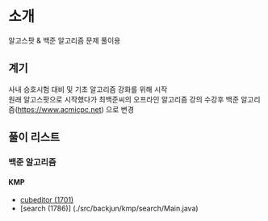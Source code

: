 # 소개
알고스팟 & 백준 알고리즘 문제 풀이용

## 계기
사내 승호시험 대비 및 기초 알고리즘 강화를 위해 시작  
원래 알고스팟으로 시작했다가 최백준씨의 오프라인 알고리즘 강의 수강후 백준 알고리즘(https://www.acmicpc.net) 으로 변경

## 풀이 리스트
### 백준 알고리즘
#### KMP
* [cubeditor (1701)](https://github.com/jojoldu/algospot/blob/master/src/backjun/kmp/cubeditor/Main.java)
* [search (1786)] (./src/backjun/kmp/search/Main.java)
